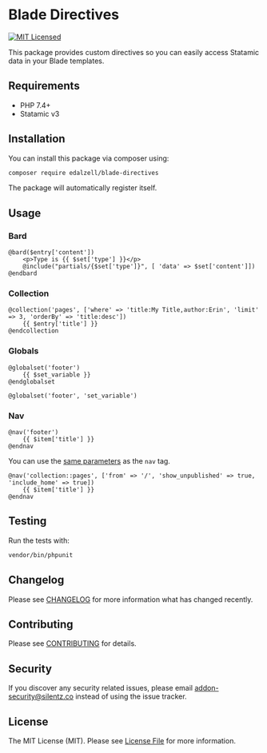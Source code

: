 # Blade Directives

[![MIT Licensed](https://img.shields.io/badge/license-MIT-brightgreen.svg?style=flat-square)](LICENSE.md)

This package provides custom directives so you can easily access Statamic data in your Blade templates.

## Requirements

- PHP 7.4+
- Statamic v3

## Installation

You can install this package via composer using:

```bash
composer require edalzell/blade-directives
```

The package will automatically register itself.

## Usage

### Bard

```blade
@bard($entry['content'])
    <p>Type is {{ $set['type'] }}</p>
    @include("partials/{$set['type']}", [ 'data' => $set['content']])
@endbard
```

### Collection

```blade
@collection('pages', ['where' => 'title:My Title,author:Erin', 'limit' => 3, 'orderBy' => 'title:desc'])
    {{ $entry['title'] }}
@endcollection
```

### Globals

```blade
@globalset('footer')
    {{ $set_variable }}
@endglobalset

@globalset('footer', 'set_variable')
```

### Nav

```blade
@nav('footer')
    {{ $item['title'] }}
@endnav
```

You can use the [same parameters](https://statamic.dev/tags/nav#parameters) as the `nav` tag.

```blade
@nav('collection::pages', ['from' => '/', 'show_unpublished' => true, 'include_home' => true])
    {{ $item['title'] }}
@endnav
```

## Testing

Run the tests with:

```bash
vendor/bin/phpunit
```

## Changelog

Please see [CHANGELOG](CHANGELOG.md) for more information what has changed recently.

## Contributing

Please see [CONTRIBUTING](CONTRIBUTING.md) for details.

## Security

If you discover any security related issues, please email [addon-security@silentz.co](mailto:addon-security@silentz.co) instead of using the issue tracker.

## License

The MIT License (MIT). Please see [License File](LICENSE) for more information.
